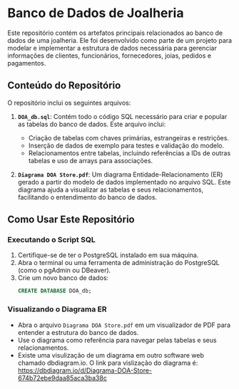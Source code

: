 # Banco de Dados de Joalheria

Este repositório contém os artefatos principais relacionados ao banco de dados de uma joalheria. Ele foi desenvolvido como parte de um projeto para modelar e implementar a estrutura de dados necessária para gerenciar informações de clientes, funcionários, fornecedores, joias, pedidos e pagamentos.

## Conteúdo do Repositório

O repositório inclui os seguintes arquivos:

1. **`DOA_db.sql`**: Contém todo o código SQL necessário para criar e popular as tabelas do banco de dados. Este arquivo inclui:
   - Criação de tabelas com chaves primárias, estrangeiras e restrições.
   - Inserção de dados de exemplo para testes e validação do modelo.
   - Relacionamentos entre tabelas, incluindo referências a IDs de outras tabelas e uso de arrays para associações.

2. **`Diagrama DOA Store.pdf`**: Um diagrama Entidade-Relacionamento (ER) gerado a partir do modelo de dados implementado no arquivo SQL. Este diagrama ajuda a visualizar as tabelas e seus relacionamentos, facilitando o entendimento do banco de dados.

## Como Usar Este Repositório

### Executando o Script SQL
1. Certifique-se de ter o PostgreSQL instalado em sua máquina.
2. Abra o terminal ou uma ferramenta de administração do PostgreSQL (como o pgAdmin ou DBeaver).
3. Crie um novo banco de dados:
   ```sql
   CREATE DATABASE DOA_db;
   ```

### Visualizando o Diagrama ER
- Abra o arquivo `Diagrama DOA Store.pdf` em um visualizador de PDF para entender a estrutura do banco de dados.
- Use o diagrama como referência para navegar pelas tabelas e seus relacionamentos.
- Existe uma visulização de um diagrama em outro software web chamado dbdiagram.io. O link para vislização do diagrama é: https://dbdiagram.io/d/Diagrama-DOA-Store-674b72ebe9daa85aca3ba38c

